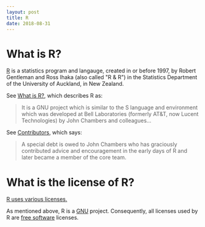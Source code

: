 ```yaml
---
layout: post
title: R
date: 2018-08-31
---
```


# What is R?

[R](https://www.r-project.org/) is a statistics program and langauge, created in or before 1997, by Robert Gentleman and Ross Ihaka (also called "R & R") in the Statistics Department of the University of Auckland, in New Zealand.

See [What is R?](https://www.r-project.org/about.html), which describes R as:

> It is a GNU project which is similar to the S language and environment which was developed at Bell Laboratories (formerly AT&T, now Lucent Technologies) by John Chambers and colleagues...

See [Contributors](https://www.r-project.org/contributors.html), which says:

> A special debt is owed to John Chambers who has graciously contributed advice and encouragement in the early days of R and later became a member of the core team.

# What is the license of R?

[R uses various licenses.](https://www.r-project.org/Licenses/)

As mentioned above, R is a [GNU](https://www.gnu.org/) project. Consequently, all licenses used by R are [free software](https://www.gnu.org/philosophy/free-sw.en.html) licenses.
